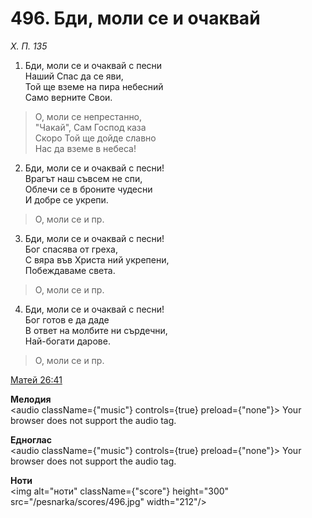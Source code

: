 # 496. Бди, моли се и очаквай

_Х. П. 135_

1. Бди, моли се и очаквай с песни  
Наший Спас да се яви,  
Той ще вземе на пира небесний  
Само верните Свои.  

> О, моли се непрестанно,  
> "Чакай", Сам Господ каза  
> Скоро Той ще дойде славно  
> Нас да вземе в небеса!

2. Бди, моли се и очаквай с песни!  
Врагът наш съвсем не спи,  
Облечи се в броните чудесни  
И добре се укрепи.  

> О, моли се и пр.  

3. Бди, моли се и очаквай с песни!  
Бог спасява от греха,  
С вяра във Христа ний укрепени,  
Побеждаваме света.  

> О, моли се и пр.  

4. Бди, моли се и очаквай с песни!  
Бог готов е да даде  
В ответ на молбите ни сърдечни,  
Най-богати дарове.  

> О, моли се и пр.

[Матей 26:41](http://biblia.bg/index.php?k=40&g=26&s=41)

**Мелодия**  
<audio className={"music"} controls={true} preload={"none"}>
    <source src="/pesnarka/mp3/496.mp3" type="audio/mpeg"/>
    Your browser does not support the audio tag.
</audio>

**Едноглас**  
<audio className={"music"} controls={true} preload={"none"}>
    <source src="/pesnarka/transp/496.mp3" type="audio/mpeg"/>
    Your browser does not support the audio tag.
</audio>

**Ноти**  
<img alt="ноти" className={"score"} height="300" src="/pesnarka/scores/496.jpg" width="212"/>
